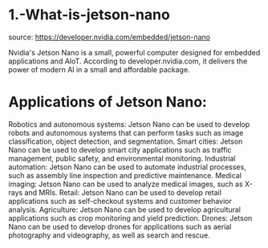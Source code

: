 # 1.-What-is-jetson-nano
source: https://developer.nvidia.com/embedded/jetson-nano

Nvidia's Jetson Nano is a small, powerful computer designed for embedded applications and AIoT. According to developer.nvidia.com, it delivers the power of modern AI in a small and affordable package.

# Applications of Jetson Nano:

Robotics and autonomous systems: Jetson Nano can be used to develop robots and autonomous systems that can perform tasks such as image classification, object detection, and segmentation.
Smart cities: Jetson Nano can be used to develop smart city applications such as traffic management, public safety, and environmental monitoring.
Industrial automation: Jetson Nano can be used to automate industrial processes, such as assembly line inspection and predictive maintenance.
Medical imaging: Jetson Nano can be used to analyze medical images, such as X-rays and MRIs.
Retail: Jetson Nano can be used to develop retail applications such as self-checkout systems and customer behavior analysis.
Agriculture: Jetson Nano can be used to develop agricultural applications such as crop monitoring and yield prediction.
Drones: Jetson Nano can be used to develop drones for applications such as aerial photography and videography, as well as search and rescue.

